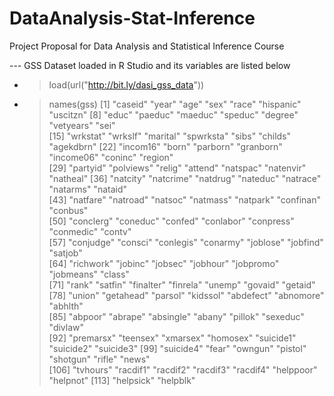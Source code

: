 DataAnalysis-Stat-Inference
===========================

Project Proposal for Data Analysis and Statistical Inference Course

--- GSS Dataset loaded in R Studio and its variables are listed below
* > load(url("http://bit.ly/dasi_gss_data"))
* > names(gss)
  [1] "caseid"   "year"     "age"      "sex"      "race"     "hispanic" "uscitzn" 
  [8] "educ"     "paeduc"   "maeduc"   "speduc"   "degree"   "vetyears" "sei"     
 [15] "wrkstat"  "wrkslf"   "marital"  "spwrksta" "sibs"     "childs"   "agekdbrn"
 [22] "incom16"  "born"     "parborn"  "granborn" "income06" "coninc"   "region"  
 [29] "partyid"  "polviews" "relig"    "attend"   "natspac"  "natenvir" "natheal" 
 [36] "natcity"  "natcrime" "natdrug"  "nateduc"  "natrace"  "natarms"  "nataid"  
 [43] "natfare"  "natroad"  "natsoc"   "natmass"  "natpark"  "confinan" "conbus"  
 [50] "conclerg" "coneduc"  "confed"   "conlabor" "conpress" "conmedic" "contv"   
 [57] "conjudge" "consci"   "conlegis" "conarmy"  "joblose"  "jobfind"  "satjob"  
 [64] "richwork" "jobinc"   "jobsec"   "jobhour"  "jobpromo" "jobmeans" "class"   
 [71] "rank"     "satfin"   "finalter" "finrela"  "unemp"    "govaid"   "getaid"  
 [78] "union"    "getahead" "parsol"   "kidssol"  "abdefect" "abnomore" "abhlth"  
 [85] "abpoor"   "abrape"   "absingle" "abany"    "pillok"   "sexeduc"  "divlaw"  
 [92] "premarsx" "teensex"  "xmarsex"  "homosex"  "suicide1" "suicide2" "suicide3"
 [99] "suicide4" "fear"     "owngun"   "pistol"   "shotgun"  "rifle"    "news"    
[106] "tvhours"  "racdif1"  "racdif2"  "racdif3"  "racdif4"  "helppoor" "helpnot" 
[113] "helpsick" "helpblk" 
